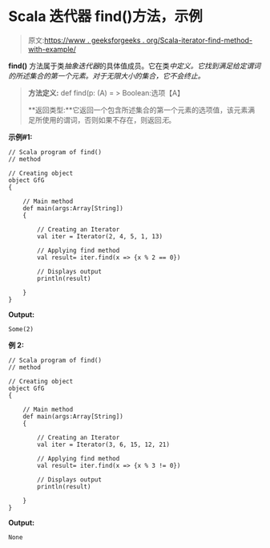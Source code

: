 # Scala 迭代器 find()方法，示例

> 原文:[https://www . geeksforgeeks . org/Scala-iterator-find-method-with-example/](https://www.geeksforgeeks.org/scala-iterator-find-method-with-example/)

**find()** 方法属于类*抽象迭代器*的具体值成员。它在类*中定义。它找到满足给定谓词的所述集合的第一个元素。对于无限大小的集合，它不会终止。*

> **方法定义:** def find(p: (A) = > Boolean:选项【A】
> 
> **返回类型:**它返回一个包含所述集合的第一个元素的选项值，该元素满足所使用的谓词，否则如果不存在，则返回*无*。

**示例#1:**

```
// Scala program of find()
// method

// Creating object
object GfG
{ 

    // Main method
    def main(args:Array[String])
    {

        // Creating an Iterator 
        val iter = Iterator(2, 4, 5, 1, 13)

        // Applying find method
        val result= iter.find(x => {x % 2 == 0})

        // Displays output
        println(result)

    }
}
```

**Output:**

```
Some(2)

```

**例 2:**

```
// Scala program of find()
// method

// Creating object
object GfG
{ 

    // Main method
    def main(args:Array[String])
    {

        // Creating an Iterator 
        val iter = Iterator(3, 6, 15, 12, 21)

        // Applying find method
        val result= iter.find(x => {x % 3 != 0})

        // Displays output
        println(result)

    }
}
```

**Output:**

```
None

```
